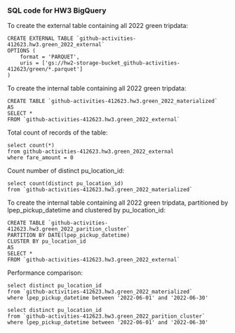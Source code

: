 <h3>SQL code for HW3 BigQuery</h3>

To create the external table containing all 2022 green tripdata:
```
CREATE EXTERNAL TABLE `github-activities-412623.hw3.green_2022_external`
OPTIONS (
    format = 'PARQUET',
    uris = ['gs://hw2-storage-bucket_github-activities-412623/green/*.parquet']
)
```
To create the internal table containing all 2022 green tripdata:
```
CREATE TABLE `github-activities-412623.hw3.green_2022_materialized`
AS
SELECT *
FROM `github-activities-412623.hw3.green_2022_external`
```

Total count of records of the table:
```
select count(*)
from github-activities-412623.hw3.green_2022_external
where fare_amount = 0
```

Count number of distinct pu_location_id:
```
select count(distinct pu_location_id)
from `github-activities-412623.hw3.green_2022_materialized`
```

To create the internal table containing all 2022 green tripdata, partitioned by lpep_pickup_datetime and clustered by pu_location_id:
```
CREATE TABLE `github-activities-412623.hw3.green_2022_parition_cluster`
PARTITION BY DATE(lpep_pickup_datetime)
CLUSTER BY pu_location_id
AS
SELECT *
FROM `github-activities-412623.hw3.green_2022_external`
```

Performance comparison: 
```
select distinct pu_location_id
from `github-activities-412623.hw3.green_2022_materialized`
where lpep_pickup_datetime between '2022-06-01' and '2022-06-30' 

select distinct pu_location_id
from `github-activities-412623.hw3.green_2022_parition_cluster`
where lpep_pickup_datetime between '2022-06-01' and '2022-06-30'
```
